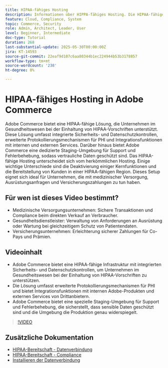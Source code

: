 ```yaml
---
title: HIPAA-fähiges Hosting
description: Informationen über HIPPA-fähiges Hosting. Die HIPAA-fähige Lösung in Adobe Commerce gewährleistet sicheren, konformen E-Commerce für Unternehmen im Gesundheitswesen.
feature: Cloud, Compliance, System
topic: Commerce, Security
role: Admin, Architect, Leader, User
level: Beginner, Intermediate
doc-type: Tutorial
duration: 268
last-substantial-update: 2025-05-30T00:00:00Z
jira: KT-14593
source-git-commit: 22eaf9d107c6aa80344b1ec224944b53b3178857
workflow-type: tm+mt
source-wordcount: '238'
ht-degree: 0%

---
```



# HIPAA-fähiges Hosting in Adobe Commerce

Adobe Commerce bietet eine HIPAA-fähige Lösung, die Unternehmen im Gesundheitswesen bei der Einhaltung von HIPAA-Vorschriften unterstützt. Diese Lösung umfasst integrierte Sicherheits- und Datenschutzkontrollen, erweiterte Protokollierungsmechanismen für PHI und Integrationsfunktionen mit internen und externen Services. Darüber hinaus bietet Adobe Commerce eine dedizierte Staging-Umgebung für Support und Fehlerbehebung, sodass vertrauliche Daten geschützt sind. Das HIPAA-fähige Hosting unterscheidet sich vom herkömmlichen Hosting. Einige wichtige Unterschiede sind die Deaktivierung einiger Kernfunktionen und die Bereitstellung von Kunden in einer HIPAA-fähigen Region. Dieses Setup eignet sich ideal für Unternehmen, die mit medizinischer Versorgung, Ausrüstungsanfragen und Versicherungszahlungen zu tun haben.

## Für wen ist dieses Video bestimmt?

* Medizinische Versorgungsunternehmen: Sichere Transaktionen und Compliance beim direkten Verkauf an Verbraucher.
* Gesundheitsdienstleister: Verwaltung von Anforderungen an Ausrüstung oder Wartung bei gleichzeitigem Schutz von Patientendaten.
* Versicherungsunternehmen: Erleichterung sicherer Zahlungen für Co-Pays und Prämien.

## Videoinhalt

* Adobe Commerce bietet eine HIPAA-fähige Infrastruktur mit integrierten Sicherheits- und Datenschutzkontrollen, um Unternehmen im Gesundheitswesen bei der Einhaltung von HIPAA-Vorschriften zu unterstützen.
* Die Lösung umfasst erweiterte Protokollierungsmechanismen für PHI und bietet Integrationsfunktionen mit internen Adobe-Produkten und externen Services von Drittanbietern.
* Adobe Commerce bietet eine spezielle Staging-Umgebung für Support und Fehlerbehebung, die sicherstellt, dass sensible Daten geschützt sind und die Umgebung die Produktion genau widerspiegelt.

>[!VIDEO](https://video.tv.adobe.com/v/3463186/?learn=on&enablevpops&captions=ger)

## Zusätzliche Dokumentation

* [HIPAA-Bereitschaft - Datenverbindung](https://experienceleague.adobe.com/de/docs/commerce/data-connection/hipaa-readiness)
* [HIPAA-Bereitschaft - Compliance](https://experienceleague.adobe.com/de/docs/commerce-admin/start/compliance/hipaa-ready-service/overview)
* [Installieren der Datenverbindung](https://experienceleague.adobe.com/de/docs/commerce/data-connection/fundamentals/install)

